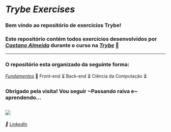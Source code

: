 # *Trybe Exercises*

### Bem vindo ao repositório de exercícios Trybe! 
### Este repositório contém todos exercícios desenvolvidos por *[Caetano Almeida](https://www.linkedin.com/in/caealmeida/)* durante o curso na *[Trybe](https://www.betrybe.com/)* 🚀
--- 

### O repositório esta organizado da seguinte forma:
*[Fundamentos](https://github.com/caealmeida/trybe-exc/tree/master/1-fundamentos)* 📝
Front-end ⏳
Back-end ⏳
Ciência da Computação ⏳


### Obrigado pela visita! Vou seguir ~Passando raiva e~ aprendendo...

![](https://i.pinimg.com/originals/c6/dd/43/c6dd43d4562a8e1a7c51ba3bd597eedc.gif)
---

###### :briefcase: [LinkedIn](https://linkedin.com/in/caealmeida)
